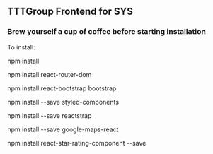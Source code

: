 ## TTTGroup Frontend for SYS

### Brew yourself a cup of coffee before starting installation

To install:

npm install

npm install react-router-dom

npm install react-bootstrap bootstrap

npm install --save styled-components

npm install --save reactstrap

npm install --save google-maps-react

npm install react-star-rating-component --save
